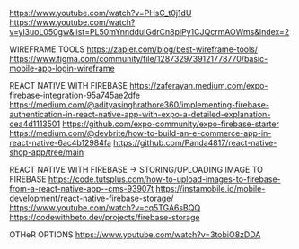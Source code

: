 https://www.youtube.com/watch?v=PHsC_t0j1dU
https://www.youtube.com/watch?v=yl3uoL050gw&list=PL50mYnndduIGdrCn8piPy1CJQcrmAOWms&index=2


WIREFRAME TOOLS
https://zapier.com/blog/best-wireframe-tools/
https://www.figma.com/community/file/1287329739121778770/basic-mobile-app-login-wireframe


REACT NATIVE WITH FIREBASE
https://zaferayan.medium.com/expo-firebase-integration-95a745ae2dfe
https://medium.com/@adityasinghrathore360/implementing-firebase-authentication-in-react-native-app-with-expo-a-detailed-explanation-cea4d1113501
https://github.com/expo-community/expo-firebase-starter
https://medium.com/@devbrite/how-to-build-an-e-commerce-app-in-react-native-6ac4b12984fa
https://github.com/Panda4817/react-native-shop-app/tree/main

REACT NATIVE WITH FIREBASE ->  STORING/UPLOADING IMAGE TO FIREBASE  https://code.tutsplus.com/how-to-upload-images-to-firebase-from-a-react-native-app--cms-93907t
https://instamobile.io/mobile-development/react-native-firebase-storage/
https://www.youtube.com/watch?v=cq5TGA6sBQQ
https://codewithbeto.dev/projects/firebase-storage

OTHeR OPTIONS 
https://www.youtube.com/watch?v=3tobiO8zDDA
